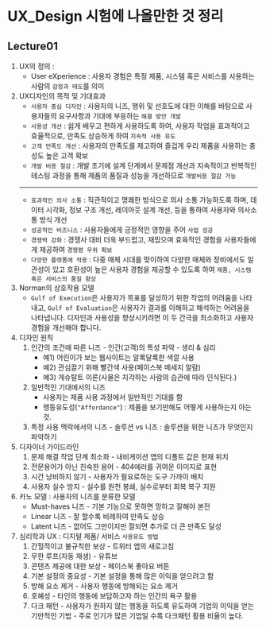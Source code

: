 # UX_Design 시험에 나올만한 것 정리

## Lecture01
1. UX의 정의 :
    - User eXperience : 사용자 경험은 특정 제품, 시스템 혹은 서비스를 사용하는 사람의 `감정과 태도`를 의미
2. UX디자인의 목적 및 기대효과
    - `사용자 중심 디자인` : 사용자의 니즈, 행위 및 선호도에 대한 이해를 바탕으로 사용자들의 요구사항과 기대에 부응하는 `해결 방안 개발`
    - `사용성 개선` : 쉽게 배우고 편하게 사용하도록 하여, 사용자 작업을 효과적이고 효율적으로, 만족도 상승하게 하여 `지속적 사용 유도`
    - `고객 만족도 개선` : 사용자의 만족도를 제고하여 즐겁게 우리 제품을 사용하는 충성도 높은 고객 확보
    - `개발 비용 절감` : 개발 초기에 설계 단계에서 문제점 개선과 지속적이고 반복적인 테스팅 과정을 통해 제품의 품질과 성능을 개선하므로 `개발비용 절감 가능`
    --- 
    - `효과적인 의사 소통` : 직관적이고 명쾌한 방식으로 의사 소통 가능하도록 하며, 데이터 시각화, 정보 구조 개선, 레이아웃 설계 개선, 등을 통하여 사용자와 의사소통 방식 개선
    - `성공적인 비즈니스` : 사용자들에게 긍정적인 영향을 주어 `사업 성공`
    - `경쟁력 강화` : 경쟁사 대비 더욱 부드럽고, 재밌으며 효육적인 경험을 사용자들에게 제공하여 `경쟁령 우위 확보`
    - `다양한 플랫폼에 적용` : 다중 매체 시대를 맞이하여 다양한 매체와 장비에서도 일관성이 있고 호환성이 높은 사용자 경험을 제공할 수 있도록 하여 `제품, 시스템 혹은 서비스의 품질 향상`
3. Norman의 상호작용 모델
    - `Gulf of Execution`은 사용자가 목표를 달성하기 위한 작업의 어려움을 나타내고, `Gulf of Evaluation`은 사용자가 결과를 이해하고 해석하는 어려움을 나타냅니다. 디자인과 사용성을 향상시키려면 이 두 간극을 최소화하고 사용자 경험을 개선해야 합니다.
4. 디자인 원칙
    1. 인간의 조건에 따른 니즈 - 인간(고객)의 특성 파악 - 생리 & 심리
        - 예1) 어린이가 보는 웹사이트는 알록달록한 색깔 사용 
        - 예2) 관심끌기 위해 빨간색 사용(페이스북 메세지 알람)
        - 예3) 게슈탈트 이론(사물은 지각하는 사람의 습관에 따라 인식된다.)
    2. 일반적인 기대에서의 니즈 
        - 사용자는 제품 사용 과정에서 일반적인 기대를 함
        - 행동유도성(`"Affordance"`) : 제품을 보기만해도 어떻게 사용하는지 아는 것.
    3. 특정 사용 맥락에서의 니즈 - 솔루션 vs 니즈 : 솔루션을 위한 니즈가 무엇인지 파악하기
5. 디자이너 가이드라인
    1. 문제 해결 작업 단계 최소화 - 내비게이션 앱의 디폴트 값은 현재 위치
    2. 전문용어가 아닌 친숙한 용어 - 404에러를 귀여운 이미지로 표현
    3. 시간 낭비하지 않기 - 사용자가 필요로하는 도구 가까이 배치
    4. 사용자 실수 방지 - 실수를 원천 봉쇄, 실수로부터 회복 복구 지원
6. 카노 모델 : 사용자의 니즈를 분류한 모델
    - Must-haves 니즈 - 기본 기능으로 못하면 망하고 잘해야 본전
    - Linear 니즈 - 잘 할수록 비례하여 만족도 상승
    - Latent 니즈 - 없어도 그만이지만 잘되면 추가로 더 큰 만족도 달성
7. 심리학과 UX : 디지털 제품/ 서비스 `사용유도 방법`
    1. 간헐적이고 불규칙한 보상 - 트위터 앱의 새로고침
    2. 무한 루프(자동 재생) - 유튜브
    3. 콘텐츠 제공에 대한 보상 - 페이스북 좋아요 버튼
    4. 기본 설정의 중요성 - 기본 설정을 통해 많은 이익을 얻으려고 함
    5. 방해 요소 제거 - 사용자 행동에 방해되는 요소 제거
    6. 호혜성 - 타인의 행동에 보답하고자 하는 인간의 욕구 활용
    7. 다크 패턴 - 사용자가 원하지 않는 행동을 하도록 유도하여 기업의 이익을 얻는 기만적인 기법 - 주로 인기가 많은 기업일 수록 다크패턴 활용 비율이 높다.

